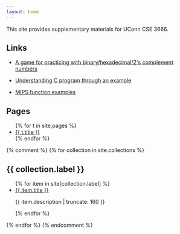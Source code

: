 ```yaml
---
layout: home
---
```


This site provides supplementary materials for UConn CSE 3666.

## Links

* [A game for practicing with binary/hexadecimal/2's complement numbers](./binarynumbers/)

* [Understanding C program through an example](pages/c_example.html)

* [MIPS function examples](https://github.com/zhijieshi/cse3666/tree/master/code-examples/mips-function)

## Pages

<ul>
{% for t in site.pages %}
<li> <a href="{{ t.url | prepend: site.baseurl }}">
        {{ t.title }}
</a>
</li>
{% endfor %}
</ul>

{% comment %}
{% for collection in site.collections %}
  <h2>{{ collection.label }}</h2>
  <ul>
    {% for item in site[collection.label] %}
      	<li><a href="{{ item.url | prepend: site.baseurl }}">
		{{ item.title }}
	  </a>
        <p class="post-excerpt">{{ item.description | truncate: 160 }}</p>
	</li>
    {% endfor %}
  </ul>
{% endfor %}
{% endcomment %}
